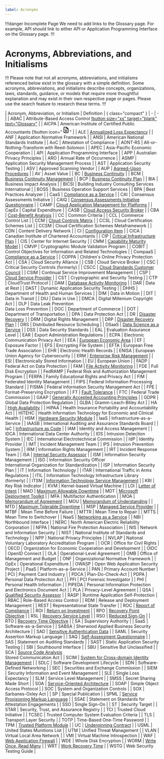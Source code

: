 ```yaml
---
label: Acronyms
---
```


!!!danger Incomplete Page
We need to add links to the Glossary page. For example, API should link to either API or Application Programming Interface on the Glossary page.
!!!

# Acronyms, Abbreviations, and Initialisms

!!!
Please note that not all acronyms, abbreviations, and initialisms referenced below exist in the glossary with a simple definition. Some acronyms, abbreviations, and initialisms describe concepts, organizations, laws, standards, guidance, or models that require more thoughtful explanation and may exist in their own respective page or pages. Please use the search feature to research these terms.
!!!

| Acronym, Abbreviation, or Initialism | Definition | { class="compact" }
| - | - |
| ABAC | Attribute-Based Access Control [!button size="xs" target="blank" text="Glossary"](https://retype.com/) |
| AICPA | American Institute of Certified Public Accountants [!button icon="<svg xmlns="http://www.w3.org/2000/svg" class="icon icon-tabler icon-tabler-file-text" width="24" height="24" viewBox="0 0 24 24" stroke-width="2" stroke="currentColor" fill="none" stroke-linecap="round" stroke-linejoin="round">
   <path stroke="none" d="M0 0h24v24H0z" fill="none"></path>
   <path d="M14 3v4a1 1 0 0 0 1 1h4"></path>
   <path d="M17 21h-10a2 2 0 0 1 -2 -2v-14a2 2 0 0 1 2 -2h7l5 5v11a2 2 0 0 1 -2 2z"></path>
   <line x1="9" y1="9" x2="10" y2="9"></line>
   <line x1="9" y1="13" x2="15" y2="13"></line>
   <line x1="9" y1="17" x2="15" y2="17"></line>
</svg>" |
| ALE | [Annualized Loss Expectancy](/reference/glossary/#annualized-loss-expectancy-ale) |
| ANF | Application Normative Framework |
| ANSI | American National Standards Institute |
| AoC | Attestation of Compliance |
| AONT-RS | All-or-Nothing-Transform with Reed-Solomon |
| APEC | Asia-Pacific Economic Cooperation |
| API | Application Programming Interface |
| APP | Australian Privacy Principles |
| ARO | Annual Rate of Occurrence |
| ASMP | Application Security Management Process |
| AST | Application Security Testing |
| ASV | Approved Scanning Vendor |
| AUP | [Agreed-Upon Procedures](/reference/glossary/#agreed-upon-procedures-aup) |
| AV | Asset Value |
| BC | [Business Continuity](/reference/glossary/#business-continuity-bc) |
| BCM | [Business Continuity Management](/reference/glossary/#business-continuity-management-bcm) |
| BCP | [Business Continuity Plan](/reference/glossary/#business-continuity-plan-bcp) |
| BIA | Business Impact Analysis |
| BICSI | Building Industry Consulting Services International |
| BOSS | Business Operation Support Services |
| BPA | Best Practices Analyzer |
| CaaS | [Compliance as a Service](/reference/glossary/#compliance-as-a-service-compaas-caas) |
| CAI | Consensus Assessments Initiative |
| CAIQ | [Consensus Assessments Initiative Questionnaire](/reference/glossary/#consensus-assessments-initiative-questionnaire-caiq) |
| CAMP | [Cloud Application Management for Platforms](/reference/glossary/#cloud-application-management-for-platforms-camp) |
| CapEx | Capital Expenditure |
| CASB | [Cloud Access Security Broker](/reference/glossary/#cloud-access-security-broker-casb) |
| CBA | [Cost-Benefit Analysis](/reference/glossary/#cost-benefit-analysis-cba) |
| CC | Common Criteria |
| CCL | Commerce Control List |
| CCM | [Cloud Controls Matrix](/reference/glossary/#cloud-controls-matrix-ccm) |
| CCSL | Cloud Certification Schemes List |
| CCSM | Cloud Certification Schemes Metaframework |
| CDN | Content Delivery Network |
| CI | [Configuration Item](/reference/glossary/#configuration-item-ci) |
| CICA | Canadian Institute of Chartered Accountants |
| CIP | [Critical Infrastructure Plan](/reference/glossary/#critical-infrastructure-plan-cip) |
| CIS | Center for Internet Security |
| CMM | [Capability Maturity Model](/reference/glossary/#capability-maturity-model-cmm) |
| CMVP | Cryptographic Module Validation Program |
| COBIT | Control Objectives for Information and Related Technologies |
| CompaaS | [Compliance as a Service](/reference/glossary/#compliance-as-a-service-compaas-caas) |
| COPPA | Children's Online Privacy Protection Act |
| CSA | Cloud Security Alliance |
| CSB | Cloud Service Broker |
| CSC | Critical Security Controls (formerly) |
| CSCC | [Cloud Standards Customer Council](/reference/glossary/#cloud-standards-customer-council-cscc) |
| CSIM | Continual Service Improvement Management |
| CSP | [Cloud Service Provider](/reference/glossary/#cloud-service-provider-csp) |
| CST | Cryptographic and Security Testing |
| CTP | CloudTrust Protocol |
| DAM | [Database Activity Monitoring](/reference/glossary/#database-activity-monitoring-dam) |
| DAR | Data at Rest |
| DAST | Dynamic Application Security Testing |
| DHHS | Department of Health and Human Services |
| DIM | Data in Motion |
| DIT | Data in Transit |
| DIU | Data in Use |
| DMCA | Digital Millenium Copyright Act |
| DLP | Data Leak Prevention <br> Data Loss Prevention |
| DOC | Department of Commerce |
| DOT | Department of Transportation |
| DPA | Data Protection Act |
| DR | [Disaster Recovery](/reference/glossary/#disaster-recovery-dr) |
| DRM | Digital Rights Management |
| DRP | [Disaster Recovery Plan](/reference/glossary/#disaster-recovery-plan-drp) |
| DRS | Distributed Resource Scheduling |
| DSaaS | [Data Science as a Service](/reference/glossary/#data-science-as-a-service-dsaas) |
| DSS | Data Security Standards |
| EAL | Evaluation Assurance Level |
| EAR | Export Administration Regulations |
| ECPA | Electronic Communication Privacy Act |
| EEA | [European Economic Area](/reference/glossary/#european-economic-area-eea) |
| EF | Exposure Factor |
| EFS | Encrypting File System |
| EFTA | European Free Trade Association |
| EHR | Electronic Health Records |
| ENISA | European Union Agency for Cybersecurity |
| ERM | [Enterprise Risk Management](/reference/glossary/#enterprise-risk-management-erm) |
| ESI | Electronically Stored Information |
| EU | European Union |
| FADP | Federal Act on Data Protection |
| FAM | [File Activity Monitoring](/reference/glossary/#file-activity-monitoring-fam) |
| FDE | Full Disk Encryption |
| FedRAMP | Federal Risk and Authorization Management Program |
| FERPA | Family Educational Rights and Privacy Act |
| FIM | Federated Identity Management |
| FIPS | Federal Information Processing Standard |
| FISMA | Federal Information Security Management Act |
| FPE | Format-Preserving Encryption |
| FT | [Fault Tolerance](/reference/glossary/#fault-tolerance-ft) |
| FTC | Federal Trade Commission |
| GAAP | [Generally Accepted Accounting Principles](/reference/glossary/#generally-accepted-accounting-principles-gaap) |
| GDPR | Global Data Protection Regulation |
| GLBA | Gramm-Leach-Bliley Act |
| HA | [High Availability](/reference/glossary/#high-availability-ha) |
| HIPAA | Health Insurance Portability and Accountability Act |
| HITEHC | Health Information Technology for Economic and Clinical Health |
| HSM | [Hardware Security Module](/reference/glossary/#hardware-security-module-hsm) |
| IaaS | Infrastructure-as-a-Service |
| IAASB | International Auditing and Assurance Standards Board |
| IaC | [Infrastructure as Code](/reference/glossary/#infrastructure-as-code-iac) |
| IAM | Identity and Access Management |
| IDCA | International Data Center Authority |
| IDS | Intrusion Detection System |
| IEC | International Electrotechnical Commission |
| IdP | Identity Provider |
| IMT | Incident Management Team |
| IPS | Intrusion Prevention System |
| IRM | Information Rights Management |
| IRT | Incident Response Team |
| ISA | [Internal Security Assessor](/reference/glossary/#internal-security-assessor-isa) |
| ISM | Information Security Management |
| ISO | Information Security Officer <br> International Organization for Standardization |
| ISP | Information Security Plan |
| IT | Information Technology |
| ITAR | International Traffic in Arms Regulations |
| ITIL | Information Technology Infrastructure Library (formerly) |
| ITSM | [Information Technology Service Management](/reference/glossary/#information-technology-service-management-itsm) |
| KRI | Key Risk Indicator |
| KVM | Kernel-based Virtual Machine |
| LOI | [Letter of Intent](/reference/glossary/#letter-of-intent-loi) |
| MAD | [Maximum Allowable Downtime](/reference/glossary/#maximum-allowable-downtime-mad) |
| MDT | [Microsoft Deployment Toolkit](/reference/glossary/#microsoft-deployment-toolkit-mtd) |
| MFA | Multifactor Authentication |
| MOA | [Memorandum of Agreement](/reference/glossary/#memorandum-of-agreement-moa) |
| MOU | [Memorandum of Understanding](/reference/glossary/#memorandum-of-understanding-mou) |
| MTD | [Maximum Tolerable Downtime](/reference/glossary/#maximum-tolerable-downtime-mtd) |
| MSP | [Managed Service Provider](/reference/glossary/#managed-service-provider-msp) |
| MTBF | Mean Time Before Failure |
| MTTR | Mean Time to Repair |
| MTTS | Mean Time to Switchover |
| NaaS | [Networking as a Service](/reference/glossary/#networking-as-a-service-naas) |
| NBI | Northbound Interface |
| NERC | North American Electric Reliability Corporation |
| NFPA | National Fire Protection Association |
| NIS | Network and Information Security |
| NIST | National Institute of Standards and Technology |
| NPP | National Privacy Principles |
| NVLAP | National Voluntary Laboratory Accreditation Program |
| OCR | Office for Civil Rights |
| OECD | Organization for Economic Cooperation and Development |
| OIDC | OpenID Connect |
| OLA | Operational-Level Agreement |
| OMB | Office of Management and Budget |
| ONF | Organizational Normative Framework |
| OpEx | Operational Expenditure |
| OWASP | Open Web Application Security Project |
| PaaS | Platform-as-a-Service |
| PAN | Primary Account Number |
| PCI | Payment Card Industry |
| PDCA | Plan-Do-Check-Act |
| PDPA | Personal Data Protection Act |
| PFI | PCI Forensic Investigator |
| PHI | Personal Health Information |
| PIPEDA | Personal Information Protection and Electronics Document Act |
| PLA | Privacy-Level Agreement |
| QSA | [Qualified Security Assessor](/reference/glossary/#qualified-security-assessor-qsa) |
| RASP | Runtime Application Self-Protection |
| RBAC | Role-Based Access Control |
| RDM | Release and Deployment Management |
| REST | Representational State Transfer |
| ROC | [Report of Compliance](/reference/glossary/#report-of-compliance-roc) |
| ROI | [Return on Investment](/reference/glossary/#return-on-investment-roi) |
| RPO | [Recovery Point Objective](/reference/glossary/#recovery-point-objective-rpo) |
| RSL | [Recovery Service Level](/reference/glossary/#recovery-service-level-rsl) |
| RSO | [Reduced Sign-On](/reference/glossary/#reduced-sign-on-rso) |
| RTO | [Recovery Time Objective](/reference/glossary/#recovery-time-objective-rto) |
| SA | Supervisory Authority |
| SaaS | Software-as-a-Service |
| SABSA | Sherwood Applied Business Security Architecture |
| SAD | [Sensitive Authentication Data](/reference/glossary/#sensitive-authentication-data-sad) |
| SAML | Security Assertion Markup Language |
| SAQ | [Self-Assessment Questionnaire](/reference/glossary/#self-assessment-questionnaire-saq) |
| SAS | Statement on Auditing Standards |
| SAST | Static Application Security Testing |
| SBI | Southbound Interface |
| SBU | Sensitive But Unclassified |
| SCA | [Source Code Analysis](/reference/glossary/#source-code-analysis-sca) <br> Stored Communication Act |
| SCIM | [System for Cross-domain Identity Management](/reference/glossary/#system-for-cross-domain-identity-management-scim) |
| SDLC | Software Development Lifecycle |
| SDN | Software-Defined Networking |
| SEC | Securities and Exchange Commission |
| SIEM | Security Information and Event Management |
| SLE | Single Loss Expectancy |
| SLM | Service Level Management |
| SMSS | Secret Sharing Made Short |
| SOA | [Service-Oriented Architecture](/reference/glossary/#service-oriented-architecture-soa) |
| SOAP | Simple Object Access Protocol |
| SOC | System and Organization Controls |
| SOX | Sarbanes-Oxley Act |
| SP | Special Publication |
| SPML | [Service Provisioning Markup Language](/reference/glossary/#service-provisioning-markup-language-spml) |
| SSAE | Statement on Standards for Attestation Engagements |
| SSO | Single Sign-On |
| ST | Security Target |
| STAR | Security, Trust, and Assurance Registry |
| TCI | Trusted Cloud Initiative |
| TCSEC | Trusted Computer System Evaluation Criteria |
| TLS | Transport Layer Security |
| TOTP | Time-Based One-Time Password |
| TPM | [Trusted Platform Module](/reference/glossary/#trusted-platform-module-tpm) |
| UC | [Underpinning Contract](/reference/glossary/#underpinning-contract-uc) |
| USML | United States Munitions List |
| UTM | Unified Threat Management |
| VLAN | Virtual Local Area Network |
| VMI | Virtual Machine Introspection |
| WAF | [Web Application Firewall](/reference/glossary/#web-application-firewall-waf) |
| WDE | Whole Disk Encryption |
| WORM | [Write Once, Read Many](/reference/glossary/#write-once-read-many-worm) |
| WRT | [Work Recovery Time](/reference/glossary/#work-recovery-time-wrt) |
| WSTG | Web Security Testing Guide |